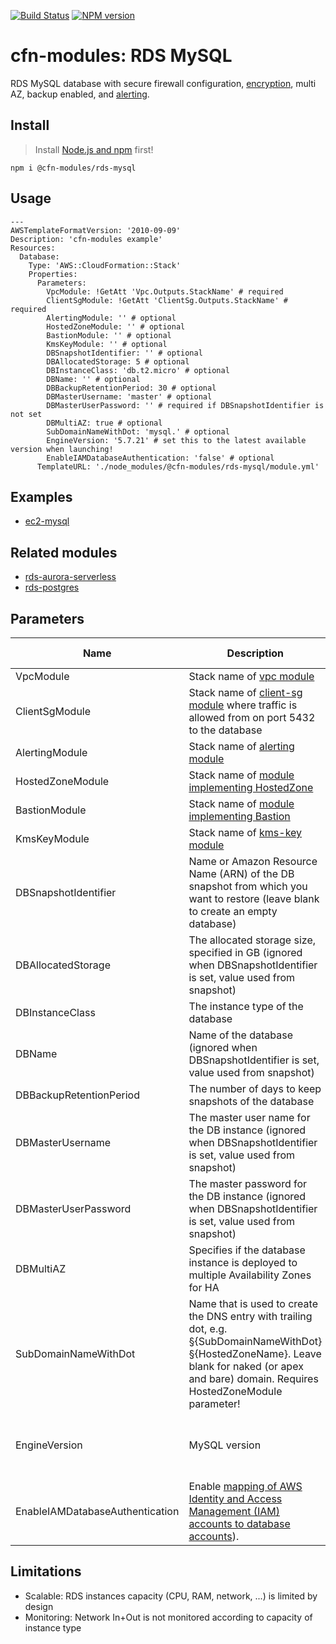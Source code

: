 [![Build Status](https://travis-ci.org/cfn-modules/rds-mysql.svg?branch=master)](https://travis-ci.org/cfn-modules/rds-mysql)
[![NPM version](https://img.shields.io/npm/v/@cfn-modules/rds-mysql.svg)](https://www.npmjs.com/package/@cfn-modules/rds-mysql)

# cfn-modules: RDS MySQL

RDS MySQL database with secure firewall configuration, [encryption](https://www.npmjs.com/package/@cfn-modules/kms-key), multi AZ, backup enabled, and [alerting](https://www.npmjs.com/package/@cfn-modules/alerting).

## Install

> Install [Node.js and npm](https://nodejs.org/) first!

```
npm i @cfn-modules/rds-mysql
```

## Usage

```
---
AWSTemplateFormatVersion: '2010-09-09'
Description: 'cfn-modules example'
Resources:
  Database:
    Type: 'AWS::CloudFormation::Stack'
    Properties:
      Parameters:
        VpcModule: !GetAtt 'Vpc.Outputs.StackName' # required
        ClientSgModule: !GetAtt 'ClientSg.Outputs.StackName' # required
        AlertingModule: '' # optional
        HostedZoneModule: '' # optional
        BastionModule: '' # optional
        KmsKeyModule: '' # optional
        DBSnapshotIdentifier: '' # optional
        DBAllocatedStorage: 5 # optional
        DBInstanceClass: 'db.t2.micro' # optional
        DBName: '' # optional
        DBBackupRetentionPeriod: 30 # optional
        DBMasterUsername: 'master' # optional
        DBMasterUserPassword: '' # required if DBSnapshotIdentifier is not set
        DBMultiAZ: true # optional
        SubDomainNameWithDot: 'mysql.' # optional
        EngineVersion: '5.7.21' # set this to the latest available version when launching!
        EnableIAMDatabaseAuthentication: 'false' # optional
      TemplateURL: './node_modules/@cfn-modules/rds-mysql/module.yml'
```

## Examples

* [ec2-mysql](https://github.com/cfn-modules/docs/tree/master/examples/ec2-mysql)

## Related modules

* [rds-aurora-serverless](https://github.com/cfn-modules/rds-aurora-serverless)
* [rds-postgres](https://github.com/cfn-modules/rds-postgres)

## Parameters

<table>
  <thead>
    <tr>
      <th>Name</th>
      <th>Description</th>
      <th>Default</th>
      <th>Required?</th>
      <th>Allowed values</th>
    </tr>
  </thead>
  <tbody>
    <tr>
      <td>VpcModule</td>
      <td>Stack name of <a href="https://www.npmjs.com/package/@cfn-modules/vpc">vpc module</a></td>
      <td></td>
      <td>yes</td>
      <td></td>
    </tr>
    <tr>
      <td>ClientSgModule</td>
      <td>Stack name of <a href="https://www.npmjs.com/package/@cfn-modules/client-sg">client-sg module</a> where traffic is allowed from on port 5432 to the database</td>
      <td></td>
      <td>yes</td>
      <td></td>
    </tr>
    <tr>
      <td>AlertingModule</td>
      <td>Stack name of <a href="https://www.npmjs.com/package/@cfn-modules/alerting">alerting module</a></td>
      <td></td>
      <td>no</td>
      <td></td>
    </tr>
    <tr>
      <td>HostedZoneModule</td>
      <td>Stack name of <a href="https://www.npmjs.com/search?q=keywords:cfn-modules:HostedZone">module implementing HostedZone</a></td>
      <td></td>
      <td>no</td>
      <td></td>
    </tr>
    <tr>
      <td>BastionModule</td>
      <td>Stack name of <a href="https://www.npmjs.com/search?q=keywords:cfn-modules:Bastion">module implementing Bastion</a></td>
      <td></td>
      <td>no</td>
      <td></td>
    </tr>
    <tr>
      <td>KmsKeyModule</td>
      <td>Stack name of <a href="https://www.npmjs.com/package/@cfn-modules/kms-key">kms-key module</a></td>
      <td></td>
      <td>no</td>
      <td></td>
    </tr>
    <tr>
      <td>DBSnapshotIdentifier</td>
      <td>Name or Amazon Resource Name (ARN) of the DB snapshot from which you want to restore (leave blank to create an empty database)</td>
      <td></td>
      <td>no</td>
      <td></td>
    </tr>
    <tr>
      <td>DBAllocatedStorage</td>
      <td>The allocated storage size, specified in GB (ignored when DBSnapshotIdentifier is set, value used from snapshot)</td>
      <td>5</td>
      <td>no</td>
      <td>[5-16384]</td>
    </tr>
    <tr>
      <td>DBInstanceClass</td>
      <td>The instance type of the database</td>
      <td>db.t2.micro</td>
      <td>no</td>
      <td></td>
    </tr>
    <tr>
    <tr>
      <td>DBName</td>
      <td>Name of the database (ignored when DBSnapshotIdentifier is set, value used from snapshot)</td>
      <td>auto generated value</td>
      <td>no</td>
      <td></td>
    </tr>
    <tr>
      <td>DBBackupRetentionPeriod</td>
      <td>The number of days to keep snapshots of the database</td>
      <td>35</td>
      <td>no</td>
      <td>[0-35]</td>
    </tr>
    <tr>
      <td>DBMasterUsername</td>
      <td>The master user name for the DB instance (ignored when DBSnapshotIdentifier is set, value used from snapshot)</td>
      <td>master</td>
      <td>no</td>
      <td></td>
    </tr>
    <tr>
      <td>DBMasterUserPassword</td>
      <td>The master password for the DB instance (ignored when DBSnapshotIdentifier is set, value used from snapshot)</td>
      <td></td>
      <td>yes (no if DBSnapshotIdentifier is set)</td>
      <td></td>
    </tr>
    <tr>
      <td>DBMultiAZ</td>
      <td>Specifies if the database instance is deployed to multiple Availability Zones for HA</td>
      <td>true</td>
      <td>no</td>
      <td>[true, false]</td>
    </tr>
    <tr>
      <td>SubDomainNameWithDot</td>
      <td>Name that is used to create the DNS entry with trailing dot, e.g. §{SubDomainNameWithDot}§{HostedZoneName}. Leave blank for naked (or apex and bare) domain. Requires HostedZoneModule parameter!</td>
      <td>test.</td>
      <td>no</td>
      <td></td>
    </tr>
    <tr>
      <td>EngineVersion</td>
      <td>MySQL version</td>
      <td>5.7.21</td>
      <td>no</td>
      <td>['8.0.15', '5.7.25', '5.7.21', '5.6.41', '5.5.61']</td>
    </tr>
     <tr>
      <td>EnableIAMDatabaseAuthentication</td>
      <td>Enable <a href="https://docs.aws.amazon.com/AmazonRDS/latest/AuroraUserGuide/UsingWithRDS.IAMDBAuth.html">mapping of AWS Identity and Access Management (IAM) accounts to database accounts</a>).</td>
      <td>true</td>
      <td>no</td>
      <td>[true, false]</td>
    </tr>
  </tbody>
</table>

## Limitations

* Scalable: RDS instances capacity (CPU, RAM, network, ...) is limited by design
* Monitoring: Network In+Out is not monitored according to capacity of instance type
